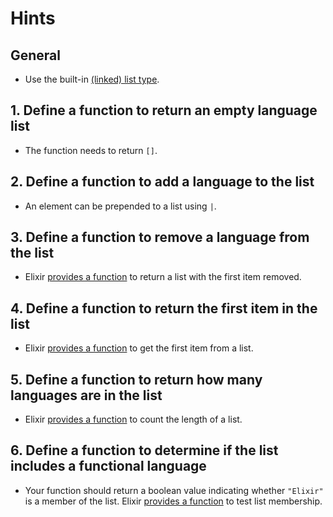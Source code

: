 # Hints

## General

- Use the built-in [(linked) list type][list].

## 1. Define a function to return an empty language list

- The function needs to return `[]`.

## 2. Define a function to add a language to the list

- An element can be prepended to a list using `|`.

## 3. Define a function to remove a language from the list

- Elixir [provides a function][tl] to return a list with the first item removed.

## 4. Define a function to return the first item in the list

- Elixir [provides a function][hd] to get the first item from a list.

## 5. Define a function to return how many languages are in the list

- Elixir [provides a function][length] to count the length of a list.

## 6. Define a function to determine if the list includes a functional language

- Your function should return a boolean value indicating whether `"Elixir"` is a member of the list. Elixir [provides a function][in] to test list membership.

[list]: https://elixir-lang.org/getting-started/basic-types.html#linked-lists
[hd]: https://hexdocs.pm/elixir/Kernel.html#hd/1
[tl]: https://hexdocs.pm/elixir/Kernel.html#tl/1
[length]: https://hexdocs.pm/elixir/Kernel.html#length/1
[in]: https://hexdocs.pm/elixir/Kernel.html#in/2
